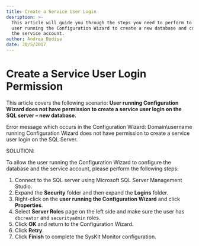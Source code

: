 ```yaml
---
title: Create a Service User Login
desription: >-
  This article will guide you through the steps you need to perform to allow the
  user running the Configuration Wizard to create a new database and configure
  the service account.
author: Andrea Budisa
date: 30/5/2017
---
```


# Create a Service User Login Permission

This article covers the following scenario: **User running Configuration Wizard does not have permission to create a service user login on the SQL server – new database.**

Error message which occurs in the Configuration Wizard: Domain\username running Configuration Wizard does not have permission to create a service user login on the SQL Server.

SOLUTION:

To allow the user running the Configuration Wizard to configure the database and the service account, please perform the following steps:

1. Connect to the SQL server using Microsoft SQL Server Management Studio.
2. Expand the **Security** folder and then expand the **Logins** folder.
3. Right-click on the **user running the Configuration Wizard** and click **Properties**.
4. Select **Server Roles** page on the left side and make sure the user has `dbcreator` and `securityadmin` roles.
5. Click **OK** and return to the Configuration Wizard.
6. Click **Retry**.
7. Click **Finish** to complete the SysKit Monitor configuration.

